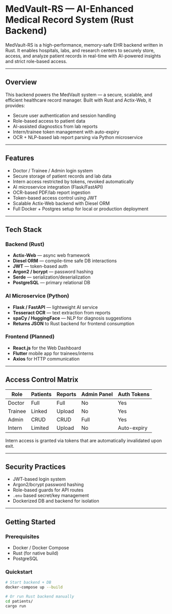 # MedVault-RS — AI-Enhanced Medical Record System (Rust Backend)

MedVault-RS is a high-performance, memory-safe EHR backend written in Rust. It enables hospitals, labs, and research centers to securely store, access, and analyze patient records in real-time with AI-powered insights and strict role-based access.

---

## Overview

This backend powers the MedVault system — a secure, scalable, and efficient healthcare record manager. Built with Rust and Actix-Web, it provides:

- Secure user authentication and session handling
- Role-based access to patient data
- AI-assisted diagnostics from lab reports
- Intern/trainee token management with auto-expiry
- OCR + NLP-based lab report parsing via Python microservice

---

## Features

- Doctor / Trainee / Admin login system
- Secure storage of patient records and lab data
- Intern access restricted by tokens, revoked automatically
- AI microservice integration (Flask/FastAPI)
- OCR-based PDF/lab report ingestion
- Token-based access control using JWT
- Scalable Actix-Web backend with Diesel ORM
- Full Docker + Postgres setup for local or production deployment

---

## Tech Stack

### Backend (Rust)

- **Actix-Web** — async web framework
- **Diesel ORM** — compile-time safe DB interactions
- **JWT** — token-based auth
- **Argon2 / bcrypt** — password hashing
- **Serde** — serialization/deserialization
- **PostgreSQL** — primary relational DB

### AI Microservice (Python)

- **Flask / FastAPI** — lightweight AI service
- **Tesseract OCR** — text extraction from reports
- **spaCy / HuggingFace** — NLP for diagnosis suggestions
- **Returns JSON** to Rust backend for frontend consumption

### Frontend (Planned)

- **React.js** for the Web Dashboard
- **Flutter** mobile app for trainees/interns
- **Axios** for HTTP communication

---

## Access Control Matrix

| Role     | Patients | Reports | Admin Panel | Auth Tokens |
|----------|----------|---------|-------------|-------------|
| Doctor   | Full     | Full    | No          | Yes         |
| Trainee  | Linked   | Upload  | No          | Yes         |
| Admin    | CRUD     | CRUD    | Full        | Yes         |
| Intern   | Limited  | Upload  | No          | Auto-expiry |

Intern access is granted via tokens that are automatically invalidated upon exit.

---

## Security Practices

- JWT-based login system
- Argon2/bcrypt password hashing
- Role-based guards for API routes
- `.env` based secret/key management
- Dockerized DB and backend for isolation

---

## Getting Started

### Prerequisites

- Docker / Docker Compose
- Rust (for native build)
- PostgreSQL

### Quickstart

```bash
# Start backend + DB
docker-compose up --build

# Or run Rust backend manually
cd patients/
cargo run
